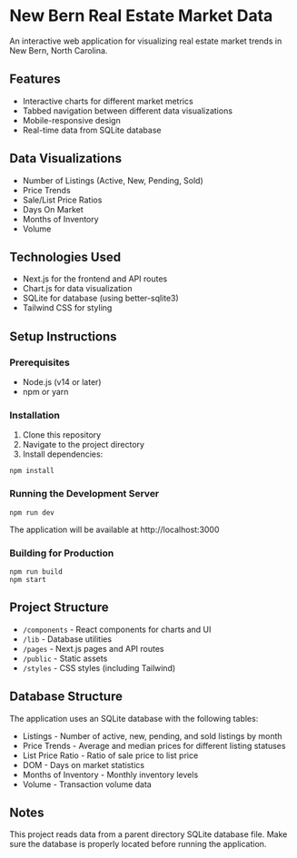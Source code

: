 # New Bern Real Estate Market Data

An interactive web application for visualizing real estate market trends in New Bern, North Carolina.

## Features

- Interactive charts for different market metrics
- Tabbed navigation between different data visualizations
- Mobile-responsive design
- Real-time data from SQLite database

## Data Visualizations

- Number of Listings (Active, New, Pending, Sold)
- Price Trends
- Sale/List Price Ratios
- Days On Market
- Months of Inventory
- Volume

## Technologies Used

- Next.js for the frontend and API routes
- Chart.js for data visualization
- SQLite for database (using better-sqlite3)
- Tailwind CSS for styling

## Setup Instructions

### Prerequisites

- Node.js (v14 or later)
- npm or yarn

### Installation

1. Clone this repository
2. Navigate to the project directory
3. Install dependencies:
```
npm install
```

### Running the Development Server

```
npm run dev
```

The application will be available at http://localhost:3000

### Building for Production

```
npm run build
npm start
```

## Project Structure

- `/components` - React components for charts and UI
- `/lib` - Database utilities
- `/pages` - Next.js pages and API routes
- `/public` - Static assets
- `/styles` - CSS styles (including Tailwind)

## Database Structure

The application uses an SQLite database with the following tables:

- Listings - Number of active, new, pending, and sold listings by month
- Price Trends - Average and median prices for different listing statuses
- List Price Ratio - Ratio of sale price to list price
- DOM - Days on market statistics
- Months of Inventory - Monthly inventory levels
- Volume - Transaction volume data

## Notes

This project reads data from a parent directory SQLite database file. Make sure the database is properly located before running the application. 